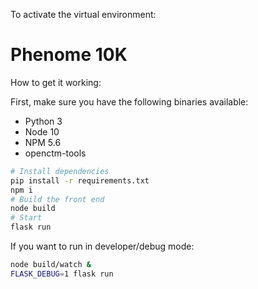 To activate the virtual environment:

# Phenome 10K

How to get it working:

First, make sure you have the following binaries available:
 - Python 3
 - Node 10
 - NPM 5.6
 - openctm-tools


```bash
# Install dependencies
pip install -r requirements.txt
npm i
# Build the front end
node build
# Start
flask run
```

If you want to run in developer/debug mode:

```bash
node build/watch &
FLASK_DEBUG=1 flask run
```
